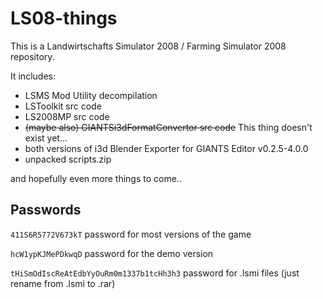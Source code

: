 # LS08-things
This is a Landwirtschafts Simulator 2008 / Farming Simulator 2008 repository.

It includes:
* LSMS Mod Utility decompilation
* LSToolkit src code
* LS2008MP src code
* ~~(maybe also) GIANTSi3dFormatConvertor src code~~ This thing doesn't exist yet...
* both versions of i3d Blender Exporter for GIANTS Editor v0.2.5-4.0.0
* unpacked scripts.zip

and hopefully even more things to come..

## Passwords
`411S6R5772V673kT` password for most versions of the game

`hcW1ypKJMePDkwqD` password for the demo version

`tHiSmOdIscReAtEdbYyOuRm0m1337b1tcHh3h3` password for .lsmi files (just rename from .lsmi to .rar)
